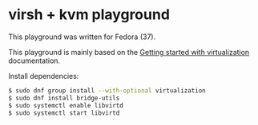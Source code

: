 # virsh + kvm playground

This playground was written for Fedora (37).

This playground is mainly based on the [Getting started with virtualization](https://docs.fedoraproject.org/en-US/quick-docs/getting-started-with-virtualization/) documentation.

Install dependencies:

```sh
$ sudo dnf group install --with-optional virtualization
$ sudo dnf install bridge-utils
$ sudo systemctl enable libvirtd
$ sudo systemctl start libvirtd
```
